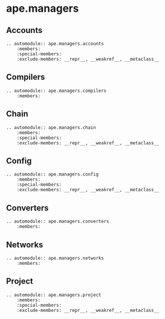 # ape.managers

## Accounts

```{eval-rst}
.. automodule:: ape.managers.accounts
    :members:
    :special-members:
    :exclude-members: __repr__, __weakref__, __metaclass__
```

## Compilers

```{eval-rst}
.. automodule:: ape.managers.compilers
    :members:
```

## Chain

```{eval-rst}
.. automodule:: ape.managers.chain
    :members:
    :special-members:
    :exclude-members: __repr__, __weakref__, __metaclass__
```

## Config

```{eval-rst}
.. automodule:: ape.managers.config
    :members:
    :special-members:
    :exclude-members: __repr__, __weakref__, __metaclass__
```

## Converters

```{eval-rst}
.. automodule:: ape.managers.converters
    :members:
```

## Networks

```{eval-rst}
.. automodule:: ape.managers.networks
    :members:
```

## Project

```{eval-rst}
.. automodule:: ape.managers.project
    :members:
    :special-members:
    :exclude-members: __repr__, __weakref__, __metaclass__
```
